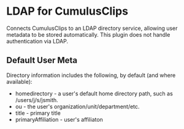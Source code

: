 # LDAP for CumulusClips

Connects CumulusClips to an LDAP directory service, allowing user metadata to be stored automatically. This plugin does not handle authentication via LDAP.  

## Default User Meta

Directory information includes the following, by default (and where available):

* homedirectory - a user's default home directory path, such as /users/j/s/jsmith.
* ou - the user's organization/unit/department/etc.
* title - primary title
* primaryAffiliation - user's affiliaton


